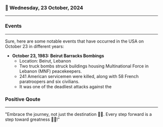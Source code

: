 ### 📅 Wednesday, 23 October, 2024
------
### Events
------
Sure, here are some notable events that have occurred in the USA on October 23 in different years:

- **October 23, 1983: Beirut Barracks Bombings**
  - Location: Beirut, Lebanon
  - Two truck bombs struck buildings housing Multinational Force in Lebanon (MNF) peacekeepers.
  - 241 American servicemen were killed, along with 58 French paratroopers and six civilians.
  - It was one of the deadliest attacks against the
### Positive Qoute
------
"Embrace the journey, not just the destination 🌟✨. Every step forward is a step toward greatness 🚀💪!"
